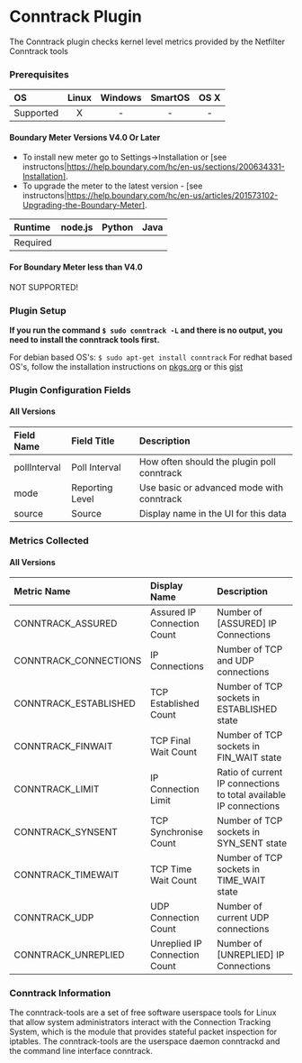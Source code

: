 # Conntrack Plugin

The Conntrack plugin checks kernel level metrics provided by the Netfilter Conntrack tools

### Prerequisites

|     OS    | Linux | Windows | SmartOS | OS X |
|:----------|:-----:|:-------:|:-------:|:----:|
| Supported |   X   |    -    |    -    |  -   |

#### Boundary Meter Versions V4.0 Or Later

- To install new meter go to Settings->Installation or [see instructons|https://help.boundary.com/hc/en-us/sections/200634331-Installation]. 
- To upgrade the meter to the latest version - [see instructons|https://help.boundary.com/hc/en-us/articles/201573102-Upgrading-the-Boundary-Meter].


|  Runtime | node.js | Python | Java |
|:---------|:-------:|:------:|:----:|
| Required |         |        |      |

#### For Boundary Meter less than V4.0

NOT SUPPORTED!

### Plugin Setup

**If you run the command `$ sudo conntrack -L` and there is no output, you need to install the conntrack tools first.**

For debian based OS's: `$ sudo apt-get install conntrack`
For redhat based OS's, follow the installation instructions on [pkgs.org](http://pkgs.org/download/conntrack-tools) or this [gist](https://gist.github.com/codemoran/8309269)

### Plugin Configuration Fields

#### All Versions

|Field Name  |Field Title    |Description                                |
|:-----------|:--------------|:------------------------------------------|
|pollInterval|Poll Interval  |How often should the plugin poll conntrack |
|mode        |Reporting Level|Use basic or advanced mode with conntrack  |
|source      |Source         |Display name in the UI for this data       |

### Metrics Collected

#### All Versions

|Metric Name          |Display Name                 |Description                                                      |
|:--------------------|:----------------------------|:----------------------------------------------------------------|
|CONNTRACK_ASSURED    |Assured IP Connection Count  |Number of [ASSURED] IP Connections                               |
|CONNTRACK_CONNECTIONS|IP Connections               |Number of TCP and UDP connections                                |
|CONNTRACK_ESTABLISHED|TCP Established Count        |Number of TCP sockets in ESTABLISHED state                       |
|CONNTRACK_FINWAIT    |TCP Final Wait Count         |Number of TCP sockets in FIN_WAIT state                          |
|CONNTRACK_LIMIT      |IP Connection Limit          |Ratio of current IP connections to total available IP connections|
|CONNTRACK_SYNSENT    |TCP Synchronise Count        |Number of TCP sockets in SYN_SENT state                          |
|CONNTRACK_TIMEWAIT   |TCP Time Wait Count          |Number of TCP sockets in TIME_WAIT state                         |
|CONNTRACK_UDP        |UDP Connection Count         |Number of current UDP connections                                |
|CONNTRACK_UNREPLIED  |Unreplied IP Connection Count|Number of [UNREPLIED] IP Connections                             |

### Conntrack Information

The conntrack-tools are a set of free software userspace tools for Linux that allow system administrators interact with the Connection Tracking System, which is the module that provides stateful packet inspection for iptables. The conntrack-tools are the userspace daemon conntrackd and the command line interface conntrack.
